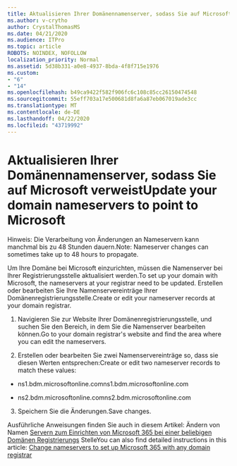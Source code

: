 ```yaml
---
title: Aktualisieren Ihrer Domänennamenserver, sodass Sie auf Microsoft verweist
ms.author: v-crytho
author: CrystalThomasMS
ms.date: 04/21/2020
ms.audience: ITPro
ms.topic: article
ROBOTS: NOINDEX, NOFOLLOW
localization_priority: Normal
ms.assetid: 5d38b331-a0e8-4937-8bda-4f8f715e1976
ms.custom:
- "6"
- "14"
ms.openlocfilehash: b49ca9422f582f906fc6c108c85cc26150474548
ms.sourcegitcommit: 55eff703a17e500681d8fa6a87eb067019ade3cc
ms.translationtype: MT
ms.contentlocale: de-DE
ms.lasthandoff: 04/22/2020
ms.locfileid: "43719992"
---
```

# <a name="update-your-domain-nameservers-to-point-to-microsoft"></a><span data-ttu-id="9d877-102">Aktualisieren Ihrer Domänennamenserver, sodass Sie auf Microsoft verweist</span><span class="sxs-lookup"><span data-stu-id="9d877-102">Update your domain nameservers to point to Microsoft</span></span>

<span data-ttu-id="9d877-103">Hinweis: Die Verarbeitung von Änderungen an Nameservern kann manchmal bis zu 48 Stunden dauern.</span><span class="sxs-lookup"><span data-stu-id="9d877-103">Note: Nameserver changes can sometimes take up to 48 hours to propagate.</span></span>
  
<span data-ttu-id="9d877-104">Um Ihre Domäne bei Microsoft einzurichten, müssen die Namenserver bei Ihrer Registrierungsstelle aktualisiert werden.</span><span class="sxs-lookup"><span data-stu-id="9d877-104">To set up your domain with Microsoft, the nameservers at your registrar need to be updated.</span></span> <span data-ttu-id="9d877-105">Erstellen oder bearbeiten Sie Ihre Namenservereinträge Ihrer Domänenregistrierungsstelle.</span><span class="sxs-lookup"><span data-stu-id="9d877-105">Create or edit your nameserver records at your domain registrar.</span></span>
  
1. <span data-ttu-id="9d877-106">Navigieren Sie zur Website Ihrer Domänenregistrierungsstelle, und suchen Sie den Bereich, in dem Sie die Namenserver bearbeiten können.</span><span class="sxs-lookup"><span data-stu-id="9d877-106">Go to your domain registrar's website and find the area where you can edit the nameservers.</span></span>

2. <span data-ttu-id="9d877-107">Erstellen oder bearbeiten Sie zwei Namenservereinträge so, dass sie diesen Werten entsprechen:</span><span class="sxs-lookup"><span data-stu-id="9d877-107">Create or edit two nameserver records to match these values:</span></span>

  - <span data-ttu-id="9d877-108">ns1.bdm.microsoftonline.com</span><span class="sxs-lookup"><span data-stu-id="9d877-108">ns1.bdm.microsoftonline.com</span></span>

  - <span data-ttu-id="9d877-109">ns2.bdm.microsoftonline.com</span><span class="sxs-lookup"><span data-stu-id="9d877-109">ns2.bdm.microsoftonline.com</span></span>

3. <span data-ttu-id="9d877-110">Speichern Sie die Änderungen.</span><span class="sxs-lookup"><span data-stu-id="9d877-110">Save changes.</span></span>

<span data-ttu-id="9d877-111">Ausführliche Anweisungen finden Sie auch in diesem Artikel: Ändern von Namen [Servern zum Einrichten von Microsoft 365 bei einer beliebigen Domänen Registrierungs](https://docs.microsoft.com/office365/admin/get-help-with-domains/change-nameservers-at-any-domain-registrar) Stelle</span><span class="sxs-lookup"><span data-stu-id="9d877-111">You can also find detailed instructions in this article: [Change nameservers to set up Microsoft 365 with any domain registrar](https://docs.microsoft.com/office365/admin/get-help-with-domains/change-nameservers-at-any-domain-registrar)</span></span>
  